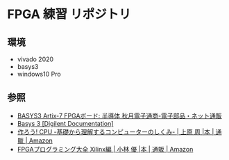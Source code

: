 # FPGA 練習 リポジトリ

## 環境
- vivado 2020
- basys3
- windows10 Pro

## 参照
- [BASYS3 Artix-7 FPGAボード: 半導体 秋月電子通商-電子部品・ネット通販](https://akizukidenshi.com/catalog/g/gM-08634/)
- [Basys 3 [Digilent Documentation]](https://reference.digilentinc.com/reference/programmable-logic/basys-3/start)
- [作ろう! CPU -基礎から理解するコンピューターのしくみ- | 上原 周 |本 | 通販 | Amazon](https://www.amazon.co.jp/%E4%BD%9C%E3%82%8D%E3%81%86-CPU-%E5%9F%BA%E7%A4%8E%E3%81%8B%E3%82%89%E7%90%86%E8%A7%A3%E3%81%99%E3%82%8B%E3%82%B3%E3%83%B3%E3%83%94%E3%83%A5%E3%83%BC%E3%82%BF%E3%83%BC%E3%81%AE%E3%81%97%E3%81%8F%E3%81%BF-%E4%B8%8A%E5%8E%9F-%E5%91%A8/dp/4839968519/ref=tmm_pap_swatch_0?_encoding=UTF8&qid=&sr=)
- [FPGAプログラミング大全 Xilinx編 | 小林 優 |本 | 通販 | Amazon](https://www.amazon.co.jp/FPGA%E3%83%97%E3%83%AD%E3%82%B0%E3%83%A9%E3%83%9F%E3%83%B3%E3%82%B0%E5%A4%A7%E5%85%A8-Xilinx%E7%B7%A8-%E5%B0%8F%E6%9E%97-%E5%84%AA/dp/4798047538)
